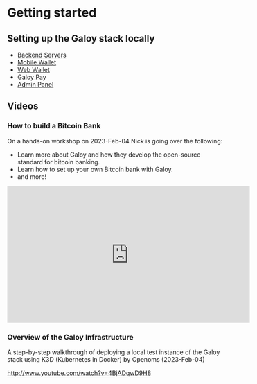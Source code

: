 # Getting started

## Setting up the Galoy stack locally

* [Backend Servers](/docs/deployment/backend-servers)
* [Mobile Wallet](/docs/deployment/mobile-wallet.md)
* [Web Wallet](/docs/deployment/web-wallet.md)
* [Galoy Pay](/docs/deployment/galoy-pay.md)
* [Admin Panel](/docs/deployment/admin-panel.md)

## Videos
###  How to build a Bitcoin Bank
On a hands-on workshop on 2023-Feb-04 Nick is going over the following:

* Learn more about Galoy and how they develop the open-source standard for bitcoin banking.
* Learn how to set up your own Bitcoin bank with Galoy.
* and more!

<iframe width="560" height="315" src="https://www.youtube.com/embed/j1Anp6vWQP0" title="YouTube video player" frameborder="0" allow="accelerometer; autoplay; clipboard-write; encrypted-media; gyroscope; picture-in-picture; web-share" allowfullscreen></iframe>

### Overview of the Galoy Infrastructure
A step-by-step walkthrough of deploying a local test instance of the Galoy stack using K3D (Kubernetes in Docker) by Openoms (2023-Feb-04)

http://www.youtube.com/watch?v=4BjADqwD9H8
<!-- not available outside of youtube <iframe width="560" height="315" src="https://www.youtube.com/embed/4BjADqwD9H8" title="YouTube video player" frameborder="0" allow="accelerometer; autoplay; clipboard-write; encrypted-media; gyroscope; picture-in-picture; web-share" allowfullscreen></iframe> -->
